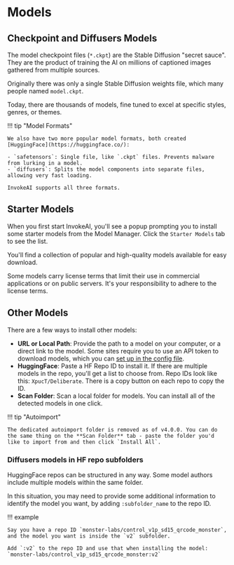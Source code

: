 # Models

## Checkpoint and Diffusers Models

The model checkpoint files (`*.ckpt`) are the Stable Diffusion "secret sauce". They are the product of training the AI on millions of captioned images gathered from multiple sources.

Originally there was only a single Stable Diffusion weights file, which many people named `model.ckpt`.

Today, there are thousands of models, fine tuned to excel at specific styles, genres, or themes.

!!! tip "Model Formats"

    We also have two more popular model formats, both created [HuggingFace](https://huggingface.co/):

    - `safetensors`: Single file, like `.ckpt` files. Prevents malware from lurking in a model.
    - `diffusers`: Splits the model components into separate files, allowing very fast loading.

    InvokeAI supports all three formats.

## Starter Models

When you first start InvokeAI, you'll see a popup prompting you to install some starter models from the Model Manager. Click the `Starter Models` tab to see the list.

You'll find a collection of popular and high-quality models available for easy download.

Some models carry license terms that limit their use in commercial applications or on public servers. It's your responsibility to adhere to the license terms.

## Other Models

There are a few ways to install other models:

- **URL or Local Path**: Provide the path to a model on your computer, or a direct link to the model. Some sites require you to use an API token to download models, which you can [set up in the config file].
- **HuggingFace**: Paste a HF Repo ID to install it. If there are multiple models in the repo, you'll get a list to choose from. Repo IDs look like this: `XpucT/Deliberate`. There is a copy button on each repo to copy the ID.
- **Scan Folder**: Scan a local folder for models. You can install all of the detected models in one click.

!!! tip "Autoimport"

    The dedicated autoimport folder is removed as of v4.0.0. You can do the same thing on the **Scan Folder** tab - paste the folder you'd like to import from and then click `Install All`.

### Diffusers models in HF repo subfolders

HuggingFace repos can be structured in any way. Some model authors include multiple models within the same folder.

In this situation, you may need to provide some additional information to identify the model you want, by adding `:subfolder_name` to the repo ID.

!!! example

    Say you have a repo ID `monster-labs/control_v1p_sd15_qrcode_monster`, and the model you want is inside the `v2` subfolder.

    Add `:v2` to the repo ID and use that when installing the model: `monster-labs/control_v1p_sd15_qrcode_monster:v2`

[set up in the config file]: ../configuration.md#model-marketplace-api-keys
